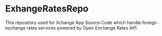 # ExhangeRatesRepo
This repository used for Xchange App Source Code which handle foreign exchange rates services powered by Open Exchange Rates API.
